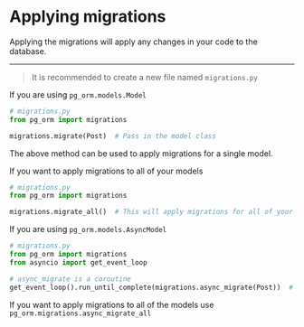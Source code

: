 # Applying migrations

Applying the migrations will apply any changes in your code to the database.

----

> It is recommended to create a new file named `migrations.py`

If you are using `pg_orm.models.Model`

```python
# migrations.py
from pg_orm import migrations

migrations.migrate(Post)  # Pass in the model class
```

The above method can be used to apply migrations for a single model.

If you want to apply migrations to all of your models

```python
# migrations.py
from pg_orm import migrations

migrations.migrate_all()  # This will apply migrations for all of your models which subclass this class
```

If you are using `pg_orm.models.AsyncModel`

```python
# migrations.py
from pg_orm import migrations
from asyncio import get_event_loop

# async_migrate is a coroutine
get_event_loop().run_until_complete(migrations.async_migrate(Post))  # Pass in the model class
```

If you want to apply migrations to all of the models use `pg_orm.migrations.async_migrate_all`
